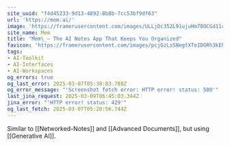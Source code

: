 ```yaml
---
site_uuid: "f4d45233-9d13-4892-8b8b-7cc53bf9df63"
url: 'https://mem.ai/'
image: 'https://framerusercontent.com/images/ULLjDc352L91ujuHm78OCGd11c.png'
site_name: Mem
title: "Mem\_– The AI Notes App That Keeps You Organized"
favicon: 'https://framerusercontent.com/images/pcjGzLsSNegtXTeIDGRh3kERV4Y.png'
tags:
- AI-Toolkit
- AI-Interfaces
- AI-Workspaces
og_errors: true
og_last_error: 2025-03-07T05:38:03.788Z
og_error_message: "'Screenshot fetch error: HTTP error! status: 500'"
last_jina_request: 2025-03-09T06:45:03.344Z
jina_error: "'HTTP error! status: 429'"
og_last_fetch: 2025-03-07T05:20:56.744Z
---
```

Similar to [[Networked-Notes]] and [[Advanced Documents]], but using [[Generative AI]].  
